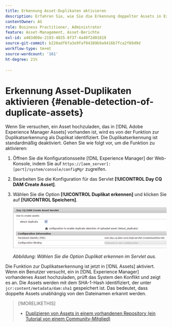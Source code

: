 ```yaml
---
title: Erkennung Asset-Duplikaten aktivieren
description: Erfahren Sie, wie Sie die Erkennung doppelter Assets in Experience Manager aktivieren.
contentOwner: AG
role: Business Practitioner, Administrator
feature: Asset-Management, Asset-Berichte
exl-id: a403d60e-2193-4835-8f37-4a40f2d01819
source-git-commit: b220adf6fa3e9faf94389b9a9416b7fca2f89d9d
workflow-type: tm+mt
source-wordcount: '161'
ht-degree: 21%

---
```


# Erkennung Asset-Duplikaten aktivieren {#enable-detection-of-duplicate-assets}

Wenn Sie versuchen, ein Asset hochzuladen, das in [!DNL Adobe Experience Manager Assets] vorhanden ist, wird es von der Funktion zur Duplikatserkennung als Duplikat identifiziert. Die Duplikatserkennung ist standardmäßig deaktiviert. Gehen Sie wie folgt vor, um die Funktion zu aktivieren:

1. Öffnen Sie die Konfigurationsseite [!DNL Experience Manager] der Web-Konsole, indem Sie auf `https://[aem_server]:[port]/system/console/configMgr` zugreifen.
1. Bearbeiten Sie die Konfiguration für das Servlet **[!UICONTROL Day CQ DAM Create Asset]**.
1. Wählen Sie die Option **[!UICONTROL Duplikat erkennen]** und klicken Sie auf **[!UICONTROL Speichern]**.

   ![Auswahl der Option „Duplikat erkennen“ im Servlet](assets/chlimage_1-377.png)

   *Abbildung: Wählen Sie die Option Duplikat erkennen im Servlet aus.*

Die Funktion zur Duplikatserkennung ist jetzt in [!DNL Assets] aktiviert. Wenn ein Benutzer versucht, ein in [!DNL Experience Manager] vorhandenes Asset hochzuladen, prüft das System den Konflikt und zeigt es an. Die Assets werden mit dem SHA-1-Hash identifiziert, der unter `jcr:content/metadata/dam:sha1` gespeichert ist. Das bedeutet, dass doppelte Assets unabhängig von den Dateinamen erkannt werden.

>[!MORELIKETHIS]
>
>* [Duplizieren von Assets in einem vorhandenen Repository (ein Tutorial von einem Community-Mitglied)](https://experience-aem.blogspot.com/2019/06/aem-65-find-duplicate-assets-binaries-in-existing-repository.html)

